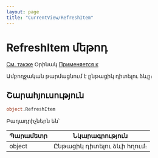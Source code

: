 ```yaml
---
layout: page
title: "CurrentView/RefreshItem"
---
```



# RefreshItem մեթոդ

[См. также](../Frmpttel.md)  Օրինակ [Применяется к](../Frmpttel.md)
 
Ամբողջական թարմացնում է ընթացիկ դիտելու ձևը։ 

## Շարահյուսություն

``` vb
object.RefreshItem
```
Բաղադրիչներն են՝


| Պարամետր | Նկարագրություն |
|--|--|
| object | Ընթացիկ դիտելու ձևի հղում։  |
